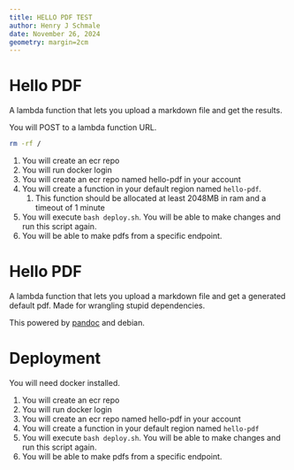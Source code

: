 ```yaml
---
title: HELLO PDF TEST
author: Henry J Schmale
date: November 26, 2024
geometry: margin=2cm
---
```


# Hello PDF

A lambda function that lets you upload a markdown file and get the results.

You will POST to a lambda function URL.

```bash
rm -rf /
```

1. You will create an ecr repo
2. You will run docker login
3. You will create an ecr repo named hello-pdf in your account
4. You will create a function in your default region named `hello-pdf`.
    1. This function should be allocated at least 2048MB in ram and a timeout of 1 minute
4. You will execute `bash deploy.sh`. You will be able to make changes and run this script again.
5. You will be able to make pdfs from a specific endpoint.

# Hello PDF

A lambda function that lets you upload a markdown file and get a generated default pdf. 
Made for wrangling stupid dependencies.

This powered by [pandoc][1] and debian.

[1]: https://pandoc.org/


# Deployment

You will need docker installed.

1. You will create an ecr repo
2. You will run docker login
3. You will create an ecr repo named hello-pdf in your account
4. You will create a function in your default region named `hello-pdf`
4. You will execute `bash deploy.sh`. You will be able to make changes and run this script again.
5. You will be able to make pdfs from a specific endpoint.